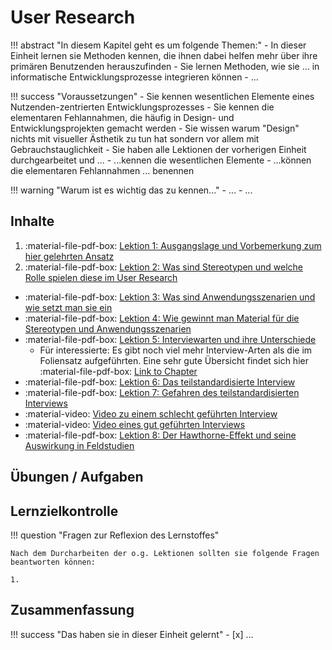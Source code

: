 # User Research

!!! abstract "In diesem Kapitel geht es um folgende Themen:"
    - In dieser Einheit lernen sie Methoden kennen, die ihnen dabei helfen mehr über ihre primären Benutzenden herauszufinden
    - Sie lernen Methoden, wie sie ... in informatische Entwicklungsprozesse integrieren können
    - ...

!!! success "Voraussetzungen"
    - Sie kennen wesentlichen Elemente eines Nutzenden-zentrierten Entwicklungsprozesses
    - Sie kennen die elementaren Fehlannahmen, die häufig in Design- und Entwicklungsprojekten gemacht werden
    - Sie wissen warum "Design" nichts mit visueller Ästhetik zu tun hat sondern vor allem mit Gebrauchstauglichkeit
    - Sie haben alle Lektionen der vorherigen Einheit durchgearbeitet und ...
        - ...kennen die wesentlichen Elemente
        - ...können die elementaren Fehlannahmen ... benennen

!!! warning "Warum ist es wichtig das zu kennen..."
    - ...
    - ...


## Inhalte

1. :material-file-pdf-box: [Lektion 1: Ausgangslage und Vorbemerkung zum hier gelehrten Ansatz]()
2. :material-file-pdf-box: [Lektion 2: Was sind Stereotypen und welche Rolle spielen diese im User Research]()
- :material-file-pdf-box: [Lektion 3: Was sind Anwendungsszenarien und wie setzt man sie ein]()
- :material-file-pdf-box: [Lektion 4: Wie gewinnt man Material für die Stereotypen und Anwendungsszenarien]()
- :material-file-pdf-box: [Lektion 5: Interviewarten und ihre Unterschiede]()
    - Für interessierte: Es gibt noch viel mehr Interview-Arten als die im Foliensatz aufgeführten. Eine sehr gute Übersicht findet sich hier :material-file-pdf-box: [Link to Chapter]()
- :material-file-pdf-box: [Lektion 6: Das teilstandardisierte Interview]()
- :material-file-pdf-box: [Lektion 7: Gefahren des teilstandardisierten Interviews]()
- :material-video: [Video zu einem schlecht geführten Interview]()
- :material-video: [Video eines gut geführten Interviews]()
- :material-file-pdf-box: [Lektion 8: Der Hawthorne-Effekt und seine Auswirkung in Feldstudien]()


## Übungen / Aufgaben




## Lernzielkontrolle

!!! question "Fragen zur Reflexion des Lernstoffes"

    Nach dem Durcharbeiten der o.g. Lektionen sollten sie folgende Fragen beantworten können:

    1. 


## Zusammenfassung

!!! success "Das haben sie in dieser Einheit gelernt"
    - [x] ...